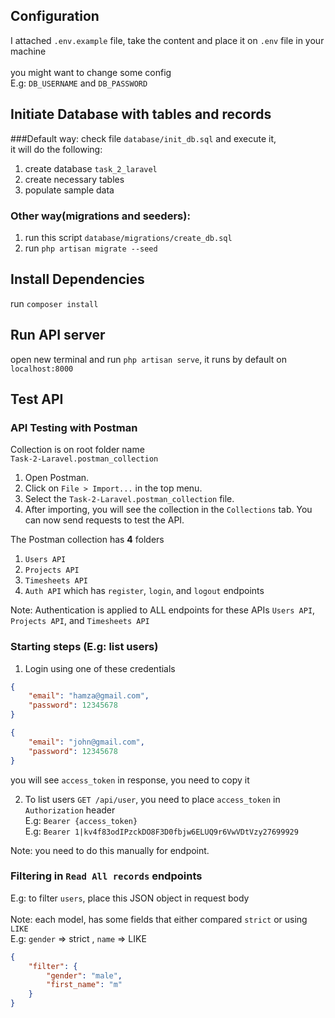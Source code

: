 ## Configuration
I attached `.env.example` file, take the content and place it on `.env` file in your machine <br>
<br>you might want to change some config
<br>
E.g: `DB_USERNAME` and `DB_PASSWORD`

## Initiate Database with tables and records
###Default way:
check file `database/init_db.sql` and execute it, <br>
it will do the following:

1. create database `task_2_laravel`
2. create necessary tables
3. populate sample data
### Other way(migrations and seeders):
1. run this script `database/migrations/create_db.sql`
2. run `php artisan migrate --seed`

## Install Dependencies

run `composer install`

## Run API server

open new terminal and run `php artisan serve`, it runs by default on `localhost:8000`

## Test API
### API Testing with Postman
Collection is on root folder name <br> `Task-2-Laravel.postman_collection`

1. Open Postman.
2. Click on `File > Import...` in the top menu.
3. Select the `Task-2-Laravel.postman_collection` file.
4. After importing, you will see the collection in the `Collections` tab. You can now send requests to test the API.

The Postman collection has <b>4</b> folders

1. `Users API`
2. `Projects API`
3. `Timesheets API`
4. `Auth API` which has `register`, `login`, and `logout` endpoints

Note: Authentication is applied to ALL endpoints for these APIs
`Users API`, `Projects API`, and `Timesheets API`

### Starting steps (E.g: list users)

1. Login using one of these credentials
```json
{
    "email": "hamza@gmail.com",
    "password": 12345678
}
```

```json
{
    "email": "john@gmail.com",
    "password": 12345678
}
```   
you will see `access_token` in response, you need to copy it

2. To list users `GET /api/user`, you need to place `access_token` in `Authorization` header <br>
   E.g: `Bearer {access_token}`<br>
   E.g: `Bearer 1|kv4f83odIPzckDO8F3D0fbjw6ELUQ9r6VwVDtVzy27699929`

Note: you need to do this manually for endpoint.

### Filtering in `Read All records` endpoints

E.g: to filter `users`, place this JSON object in request body <br><br>
Note: each model, has some fields that either compared `strict` or using `LIKE`
<br>
E.g: `gender` => strict , `name` => LIKE
```json
{
    "filter": {
        "gender": "male",
        "first_name": "m"
    }
}
```



